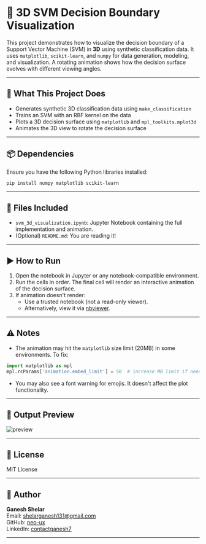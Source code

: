 
# 🎥 3D SVM Decision Boundary Visualization

This project demonstrates how to visualize the decision boundary of a Support Vector Machine (SVM) in **3D** using synthetic classification data. It uses `matplotlib`, `scikit-learn`, and `numpy` for data generation, modeling, and visualization. A rotating animation shows how the decision surface evolves with different viewing angles.

---

## 🧠 What This Project Does

- Generates synthetic 3D classification data using `make_classification`
- Trains an SVM with an RBF kernel on the data
- Plots a 3D decision surface using `matplotlib` and `mpl_toolkits.mplot3d`
- Animates the 3D view to rotate the decision surface

---

## 📦 Dependencies

Ensure you have the following Python libraries installed:

```bash
pip install numpy matplotlib scikit-learn
```

---

## 📁 Files Included

- `svm_3d_visualization.ipynb`: Jupyter Notebook containing the full implementation and animation.
- (Optional) `README.md`: You are reading it!

---

## ▶️ How to Run

1. Open the notebook in Jupyter or any notebook-compatible environment.
2. Run the cells in order. The final cell will render an interactive animation of the decision surface.
3. If animation doesn't render:
   - Use a trusted notebook (not a read-only viewer).
   - Alternatively, view it via [nbviewer](https://nbviewer.org).

---

## ⚠️ Notes

- The animation may hit the `matplotlib` size limit (20MB) in some environments. To fix:

```python
import matplotlib as mpl
mpl.rcParams['animation.embed_limit'] = 50  # increase MB limit if needed
```

- You may also see a font warning for emojis. It doesn't affect the plot functionality.

---

## 🌟 Output Preview

![preview](https://github.com/user-attachments/assets/62c52370-d683-465e-94ca-29d3b345cfa1)


---

## 📜 License

MIT License

---

## 🙋 Author

**Ganesh Shelar**  
Email: shelarganesh131@gmail.com  
GitHub: [neo-ux](https://github.com/neo-ux)  
LinkedIn: [contactganesh7](https://linkedin.com/in/contactganesh7)

---
